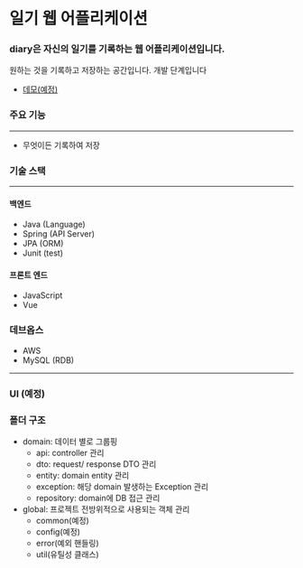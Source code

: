 # 일기 웹 어플리케이션

### diary은 자신의 일기를 기록하는 웹 어플리케이션입니다.
원하는 것을 기록하고 저장하는 공간입니다. 개발 단계입니다 

* [데모(예정)](https://docs.gradle.org)

### 주요 기능

*** 
- 무엇이든 기록하여 저장

### 기술 스택
***
#### 백엔드
- Java (Language)
- Spring (API Server)
- JPA (ORM)
- Junit (test)
#### 프론트 엔드
- JavaScript 
- Vue

### 데브옵스
- AWS
- MySQL (RDB)

*** 
### UI (예정)

### 폴더 구조 
- domain: 데이터 별로 그룹핑
  - api: controller 관리
  - dto: request/ response DTO 관리
  - entity: domain entity 관리
  - exception: 해당 domain 발생하는 Exception 관리
  - repository: domain에 DB 접근 관리
- global: 프로젝트 전방위적으로 사용되는 객체 관리
  - common(예정)
  - config(예정)
  - error(예외 핸들링)
  - util(유틸성 클래스)
  
